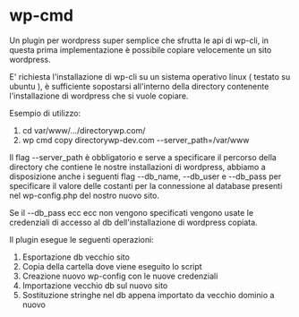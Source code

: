 # wp-cmd

Un plugin per wordpress super semplice che sfrutta le api di wp-cli, in questa prima implementazione è possibile copiare velocemente un sito wordpress.

E' richiesta l'installazione di wp-cli su un sistema operativo linux ( testato su ubuntu ), è sufficiente sopostarsi all'interno della directory contenente l'installazione di wordpress che si vuole copiare.

Esempio di utilizzo:

1. cd var/www/.../directorywp.com/
2. wp cmd copy directorywp-dev.com --server_path=/var/www

Il flag --server_path è obbligatorio e serve a specificare il percorso della directory che contiene le nostre installazioni di wordpress, abbiamo a disposizione anche i seguenti flag --db_name, --db_user e --db_pass per specificare il valore delle costanti per la connessione al database presenti nel wp-config.php del nostro nuovo sito.

Se il --db_pass ecc ecc non vengono specificati vengono usate le credenziali di accesso al db dell'installazione di wordpress copiata.

Il plugin esegue le seguenti operazioni:

1. Esportazione db vecchio sito
2. Copia della cartella dove viene eseguito lo script
3. Creazione nuovo wp-config con le nuove credenziali
4. Importazione vecchio db sul nuovo sito
5. Sostituzione stringhe nel db appena importato da vecchio dominio a nuovo
